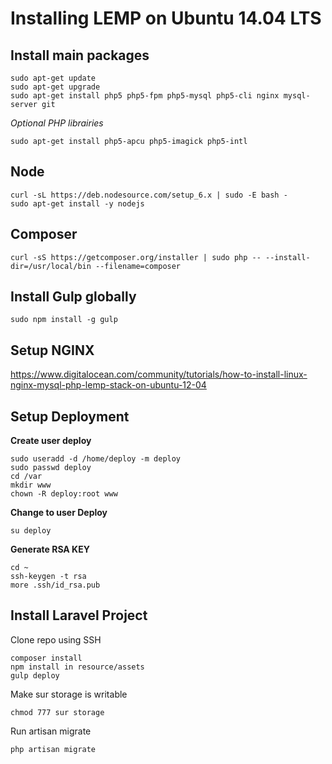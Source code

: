 Installing LEMP on Ubuntu 14.04 LTS
===================================

Install main packages
---------------------

```
sudo apt-get update
sudo apt-get upgrade
sudo apt-get install php5 php5-fpm php5-mysql php5-cli nginx mysql-server git
```

*Optional PHP librairies*

```
sudo apt-get install php5-apcu php5-imagick php5-intl
```

Node
----

```
curl -sL https://deb.nodesource.com/setup_6.x | sudo -E bash -
sudo apt-get install -y nodejs
```

Composer
--------

```
curl -sS https://getcomposer.org/installer | sudo php -- --install-dir=/usr/local/bin --filename=composer
```

Install Gulp globally
---------------------

```
sudo npm install -g gulp
```

Setup NGINX
-----------

https://www.digitalocean.com/community/tutorials/how-to-install-linux-nginx-mysql-php-lemp-stack-on-ubuntu-12-04


Setup Deployment
----------------

**Create user deploy**

```
sudo useradd -d /home/deploy -m deploy
sudo passwd deploy
cd /var
mkdir www
chown -R deploy:root www
```

**Change to user Deploy**

```
su deploy
```

**Generate RSA KEY**

```
cd ~
ssh-keygen -t rsa
more .ssh/id_rsa.pub
```

Install Laravel Project
-----------------------

Clone repo using SSH

```
composer install
npm install in resource/assets
gulp deploy
```

Make sur storage is writable

```
chmod 777 sur storage
```

Run artisan migrate

```
php artisan migrate
```
